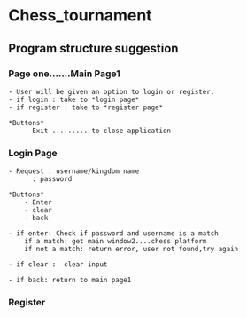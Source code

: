 # Chess_tournament

## Program structure suggestion

### Page one.......Main Page1
	- User will be given an option to login or register.
	- if login : take to *login page*
	- if register : take to *register page*
	
	*Buttons*
		- Exit ......... to close application

### Login Page
	- Request : username/kingdom name 
		  : password
	
	*Buttons*
		- Enter
		- clear
		- back

	- if enter: Check if password and username is a match
		if a match: get main window2....chess platform
		if not a match: return error, user not found,try again

	- if clear :  clear input

	- if back: return to main page1

### Register
